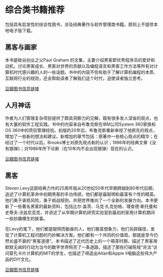 # 综合类书籍推荐

包括具有启发性的综合性图书，涉及经典著作与软件管理类书籍。原则上不提供本地电子版下载。

## 黑客与画家

本书是硅谷创业之父Paul Graham 的文集，主要介绍黑客即优秀程序员的爱好和动机，讨论黑客成长、黑客对世界的贡献以及编程语言和黑客工作方法等所有对计算机时代感兴趣的人的一些话题。书中的内容不但有助于了解计算机编程的本质、互联网行业的规则，还会帮助读者了解我们这个时代，迫使读者独立思考。

[豆瓣图书信息链接][1]

[1]: https://book.douban.com/subject/6021440/

## 人月神话

作者为人们管理复杂项目提供了颇具洞察力的见解，既有很多发人深省的观点，也有大量的软件工程实践。书中的内容来自布鲁克斯在IBM公司System 360家族和OS 360中的项目管理经验。初版的20年后，布鲁克斯重新审视了他原先的观点，增加了一些新的想法和建议。新增加的章节包括：原著中一些核心观点的精华；在经过了一个时代以后，Brooks博士对原先观点新的认识；1986年的经典文章《没有银弹》；对1986年所下论断（在10年内不会出现银弹）现在的认识。

[豆瓣图书信息链接][2]

[2]: https://book.douban.com/subject/1102259/

## 黑客

Steven Levy这部经典力作的25周年版从20世纪50年代早期跨越到80年代后期，追述了计算机革命中初期黑客的丰功伟绩，他们都是最聪明和最富有个性的精英。他们勇于承担风险，勇于挑战规则，并把世界推向了一个全新的发展方向。本书更新了一些著名黑客的最新资料，包括比尔·盖茨、马克·扎克伯格、理查德·斯托曼和史蒂夫·沃兹尼亚克，并讲述了从早期计算机研究实验室到最初的家用计算机期间一些妙趣横生的故事。

在Levy的笔下，他们都是聪明而勤奋的人，他们极富想象力，他们另辟蹊径，发现了计算机工程问题的巧妙解决方案。他们都有一个共同的价值观，那就是至今仍然长盛不衰的“黑客道德”。本书描述了近代历史上的一个萌芽时期，描述了黑客用默默无闻的行动为当今的数字世界照亮了一条道路，描述了那些打破陈规“非法”访问穿孔卡片计算机的MIT的学生，也描述了缔造出Altair和Apple II电脑这些伟大产品的DIY文化。

[豆瓣图书信息链接][3]

[3]: https://book.douban.com/subject/6860890/
